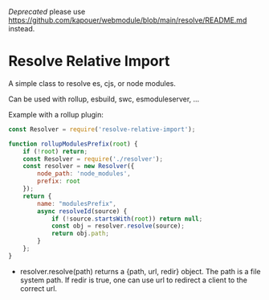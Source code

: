
*Deprecated* please use https://github.com/kapouer/webmodule/blob/main/resolve/README.md instead.

Resolve Relative Import
=======================

A simple class to resolve es, cjs, or node modules.


Can be used with rollup, esbuild, swc, esmoduleserver, ...

Example with a rollup plugin:

```js
const Resolver = require('resolve-relative-import');

function rollupModulesPrefix(root) {
	if (!root) return;
	const Resolver = require('./resolver');
	const resolver = new Resolver({
		node_path: 'node_modules',
		prefix: root
	});
	return {
		name: "modulesPrefix",
		async resolveId(source) {
			if (!source.startsWith(root)) return null;
			const obj = resolver.resolve(source);
			return obj.path;
		}
	};
}
```


* resolver.resolve(path)
  returns a {path, url, redir} object.
  The path is a file system path.
  If redir is true, one can use url to redirect a client to the correct url.
